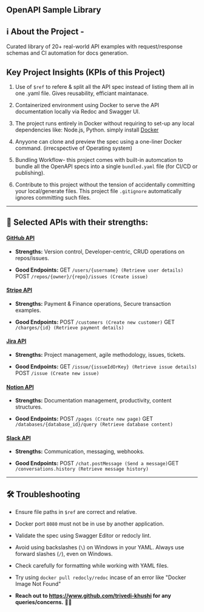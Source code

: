 OpenAPI Sample Library
---
## ℹ️  About the Project - 
Curated library of 20+ real-world API examples with request/response schemas and CI automation for docs generation. 

## Key Project Insights (KPIs of this Project)
1. Use of `$ref` to refere & split all the API spec instead of  listing them all in one .yaml file. Gives reusability, efficiant maintanace.

2. Containerized environment using Docker to serve the API documentation locally via Redoc and Swagger UI.

3. The project runs entirely in Docker without requiring to set-up any local dependencies like: Node.js, Python. simply install [Docker](https://www.docker.com/products/docker-desktop/)

4. Anyyone can clone and preview the spec using a one-liner Docker command. (irrecspective of Operating system)

5. Bundling Workflow- this project comes with built-in automcation to bundle all the OpenAPI specs into a single `bundled.yaml` file (for CI/CD or publishing).

6. Contribute to this project without the tension of accidentally committing your local/generate files. This project file `.gitignore` automatically ignores committing such files.

---

## 🧪 Selected APIs with their strengths:

#### [GitHub API](https://docs.github.com/en/rest)

- **Strengths:** Version control, Developer-centric, CRUD operations on repos/issues.

- **Good Endpoints:** GET `/users/{username} (Retrieve user details)` POST `/repos/{owner}/{repo}/issues (Create issue)`

#### [Stripe API](https://stripe.com/docs/api)

- **Strengths:** Payment & Finance operations, Secure transaction examples.

- **Good Endpoints:** POST `/customers (Create new customer)` GET `/charges/{id} (Retrieve payment details)`

#### [Jira API](https://developer.atlassian.com/cloud/jira/platform/rest/v3/intro/)

- **Strengths:** Project management, agile methodology, issues, tickets.

- **Good Endpoints:** GET `/issue/{issueIdOrKey} (Retrieve issue details)` POST `/issue (Create new issue)`

#### [Notion API](https://developers.notion.com/reference)

- **Strengths:** Documentation management, productivity, content structures.

- **Good Endpoints:** POST `/pages (Create new page)` GET `/databases/{database_id}/query (Retrieve database content)`

#### [Slack API](https://api.slack.com/methods)
- **Strengths:** Communication, messaging, webhooks.

- **Good Endpoints:** POST `/chat.postMessage (Send a message)`GET `/conversations.history (Retrieve message history)`

---

## 🛠️ Troubleshooting

- Ensure file paths in `$ref` are correct and relative.

- Docker port `8080` must not be in use by another application.

- Validate the spec using Swagger Editor or redocly lint.

- Avoid using backslashes (`\`) on Windows in your YAML. Always use forward slashes (`/`), even on Windows.

- Check carefully for formatting while working with YAML files.

- Try using `docker pull redocly/redoc` incase of an error like "Docker Image Not Found"

- **Reach out to https://www.github.com/trivedi-khushi for any queries/concerns.** 🙋‍♀️
